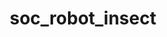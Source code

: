 ---
layout: my_redirect
title: soc_robot_insect
permalink: /socialerobot/insect
redirect_url: "/static/socialerobot/insect"
---
